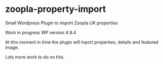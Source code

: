 # zoopla-property-import
Small Wordpress Plugin to import Zoopla UK properties

Work in progress
WP version 4.9.4

At this moment in time the plugin will inport properties, details and featured image.

Lots more work to do on this.

